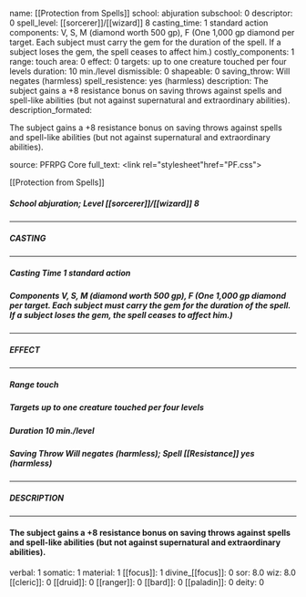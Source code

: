 name: [[Protection from Spells]]
school: abjuration
subschool: 0
descriptor: 0
spell_level: [[sorcerer]]/[[wizard]] 8
casting_time: 1 standard action
components: V, S, M (diamond worth 500 gp), F (One 1,000 gp diamond per target. Each subject must carry the gem for the duration of the spell. If a subject loses the gem, the spell ceases to affect him.)
costly_components: 1
range: touch
area: 0
effect: 0
targets: up to one creature touched per four levels
duration: 10 min./level
dismissible: 0
shapeable: 0
saving_throw: Will negates (harmless)
spell_resistence: yes (harmless)
description: The subject gains a +8 resistance bonus on saving throws against spells and spell-like abilities (but not against supernatural and extraordinary abilities).
description_formated: <p>The subject gains a +8 resistance bonus on saving throws against spells and spell-like abilities (but not against supernatural and extraordinary abilities).</p>
source: PFRPG Core
full_text: <link rel="stylesheet"href="PF.css"><div class="heading"><p class="alignleft">[[Protection from Spells]]</p><div style="clear: both;"></div></div><div><h5><b>School </b>abjuration; <b>Level </b>[[sorcerer]]/[[wizard]] 8</h5></div><hr/><div><h5><b>CASTING</b></h5></div><hr/><div><h5><b>Casting Time </b>1 standard action</h5><h5><b>Components </b>V, S, M (diamond worth 500 gp), F (One 1,000 gp diamond per target. Each subject must carry the gem for the duration of the spell. If a subject loses the gem, the spell ceases to affect him.)</h5></div><hr/><div><h5><b>EFFECT</b></h5></div><hr/><div><h5><b>Range </b>touch</h5><h5><b>Targets </b>up to one creature touched per four levels</h5><h5><b>Duration </b>10 min./level</h5><h5><b>Saving Throw </b>Will negates (harmless); <b>Spell [[Resistance]] </b>yes (harmless)</h5></div><hr/><div><h5><b>DESCRIPTION</b></h5></div><hr/><div><h4><p>The subject gains a +8 resistance bonus on saving throws against spells and spell-like abilities (but not against supernatural and extraordinary abilities).</p></h4></div>
verbal: 1
somatic: 1
material: 1
[[focus]]: 1
divine_[[focus]]: 0
sor: 8.0
wiz: 8.0
[[cleric]]: 0
[[druid]]: 0
[[ranger]]: 0
[[bard]]: 0
[[paladin]]: 0
deity: 0
